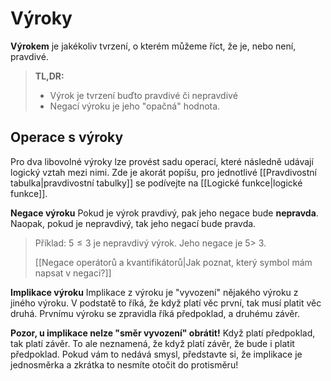 # Výroky
**Výrokem** je jakékoliv tvrzení, o kterém můžeme říct, že je, nebo není, pravdivé.

> **TL,DR:**
> - Výrok je tvrzení buďto pravdivé či nepravdivé
> - Negací výroku je jeho "opačná" hodnota.

## Operace s výroky
Pro dva libovolné výroky lze provést sadu operací, které následně udávají logický vztah mezi nimi. Zde je akorát popíšu, pro jednotlivé [[Pravdivostní tabulka|pravdivostní tabulky]] se podívejte na [[Logické funkce|logické funkce]].

**Negace výroku**
Pokud je výrok pravdivý, pak jeho negace bude **nepravda**. Naopak, pokud je nepravdivý, tak jeho negací bude pravda.

> Příklad:
> $5 \le 3$ je nepravdivý výrok. Jeho negace je $5 \gt$ 3.
> 
> [[Negace operátorů a kvantifikátorů|Jak poznat, který symbol mám napsat v negaci?]]

**Implikace výroku**
Implikace z výroku je "vyvození" nějakého výroku z jiného výroku. V podstatě to říká, že když platí věc první, tak musí platit věc druhá. Prvnímu výroku se zpravidla říká předpoklad, a druhému závěr.

**Pozor, u implikace nelze "směr vyvození" obrátit!**
Když platí předpoklad, tak platí závěr. To ale neznamená, že když platí závěr, že bude i platit předpoklad. Pokud vám to nedává smysl, představte si, že implikace je jednosměrka a zkrátka to nesmíte otočit do protisměru!